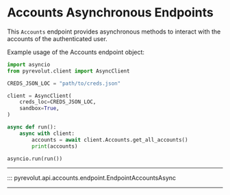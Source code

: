 # Accounts Asynchronous Endpoints

This `Accounts` endpoint provides asynchronous methods to interact with the accounts of the authenticated user.

Example usage of the Accounts endpoint object:

```python
import asyncio
from pyrevolut.client import AsyncClient

CREDS_JSON_LOC = "path/to/creds.json"

client = AsyncClient(
    creds_loc=CREDS_JSON_LOC,
    sandbox=True,
)

async def run():
    async with client:
        accounts = await client.Accounts.get_all_accounts()
        print(accounts)

asyncio.run(run())
```

---

::: pyrevolut.api.accounts.endpoint.EndpointAccountsAsync

---
